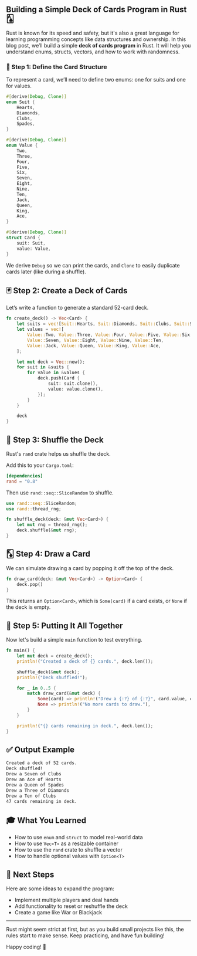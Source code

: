 ## Building a Simple Deck of Cards Program in Rust 🂡

Rust is known for its speed and safety, but it's also a great language for learning programming concepts like data structures and ownership. In this blog post, we’ll build a simple **deck of cards program** in Rust. It will help you understand enums, structs, vectors, and how to work with randomness.

### 🧱 Step 1: Define the Card Structure

To represent a card, we’ll need to define two enums: one for suits and one for values.

```rust enum.rs
#[derive(Debug, Clone)]
enum Suit {
    Hearts,
    Diamonds,
    Clubs,
    Spades,
}

#[derive(Debug, Clone)]
enum Value {
    Two,
    Three,
    Four,
    Five,
    Six,
    Seven,
    Eight,
    Nine,
    Ten,
    Jack,
    Queen,
    King,
    Ace,
}

#[derive(Debug, Clone)]
struct Card {
    suit: Suit,
    value: Value,
}
```

We derive `Debug` so we can print the cards, and `Clone` to easily duplicate cards later (like during a shuffle).

## 🃏 Step 2: Create a Deck of Cards

Let’s write a function to generate a standard 52-card deck.

```rust
fn create_deck() -> Vec<Card> {
    let suits = vec![Suit::Hearts, Suit::Diamonds, Suit::Clubs, Suit::Spades];
    let values = vec![
        Value::Two, Value::Three, Value::Four, Value::Five, Value::Six,
        Value::Seven, Value::Eight, Value::Nine, Value::Ten,
        Value::Jack, Value::Queen, Value::King, Value::Ace,
    ];

    let mut deck = Vec::new();
    for suit in &suits {
        for value in &values {
            deck.push(Card {
                suit: suit.clone(),
                value: value.clone(),
            });
        }
    }

    deck
}
```

## 🔀 Step 3: Shuffle the Deck

Rust's `rand` crate helps us shuffle the deck.

Add this to your `Cargo.toml`:

```toml
[dependencies]
rand = "0.8"
```

Then use `rand::seq::SliceRandom` to shuffle.

```rust
use rand::seq::SliceRandom;
use rand::thread_rng;

fn shuffle_deck(deck: &mut Vec<Card>) {
    let mut rng = thread_rng();
    deck.shuffle(&mut rng);
}
```

## 🃎 Step 4: Draw a Card

We can simulate drawing a card by popping it off the top of the deck.

```rust
fn draw_card(deck: &mut Vec<Card>) -> Option<Card> {
    deck.pop()
}
```

This returns an `Option<Card>`, which is `Some(card)` if a card exists, or `None` if the deck is empty.

## 🧪 Step 5: Putting It All Together

Now let's build a simple `main` function to test everything.

```rust
fn main() {
    let mut deck = create_deck();
    println!("Created a deck of {} cards.", deck.len());

    shuffle_deck(&mut deck);
    println!("Deck shuffled!");

    for _ in 0..5 {
        match draw_card(&mut deck) {
            Some(card) => println!("Drew a {:?} of {:?}", card.value, card.suit),
            None => println!("No more cards to draw."),
        }
    }

    println!("{} cards remaining in deck.", deck.len());
}
```

## ✅ Output Example

```bash
Created a deck of 52 cards.
Deck shuffled!
Drew a Seven of Clubs
Drew an Ace of Hearts
Drew a Queen of Spades
Drew a Three of Diamonds
Drew a Ten of Clubs
47 cards remaining in deck.
```

## 🎓 What You Learned

- How to use `enum` and `struct` to model real-world data
- How to use `Vec<T>` as a resizable container
- How to use the `rand` crate to shuffle a vector
- How to handle optional values with `Option<T>`

## 🚀 Next Steps

Here are some ideas to expand the program:

- Implement multiple players and deal hands
- Add functionality to reset or reshuffle the deck
- Create a game like War or Blackjack

---

Rust might seem strict at first, but as you build small projects like this, the rules start to make sense. Keep practicing, and have fun building!

Happy coding! 🦀
